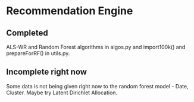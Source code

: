 # Recommendation Engine
## Completed
ALS-WR and Random Forest algorithms in algos.py and import100k() and prepareForRF() in utils.py.
## Incomplete right now
Some data is not being given right now to the random forest model - Date, Cluster. Maybe try Latent Dirichlet Allocation.
